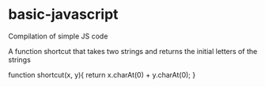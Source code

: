 # basic-javascript
Compilation of simple JS code

A function shortcut that takes two strings and returns the initial letters of the strings

function shortcut(x, y){
 return x.charAt(0) + y.charAt(0);
}


